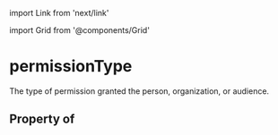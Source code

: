 import Link from 'next/link'
  
import Grid from '@components/Grid'

# permissionType

The type of permission granted the person, organization, or audience.

## Property of



